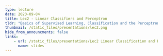```yaml
---
type: lecture
date: 2023-09-04
title: Lec2 - Linear Classifiers and Perceptron
tldr: "Basics of Supervised Learning, Classification and the Perceptron Algorithm"
thumbnail: /static_files/presentations/lec2.png
hide_from_announcments: false
links: 
    - url: /static_files/presentations/Lec2 Linear Classification and Perceptron.pdf
      name: slides
---
```

